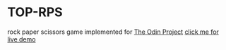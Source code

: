 # TOP-RPS
rock paper scissors game implemented for [The Odin Project](https://www.theodinproject.com)
[click me for live demo](https://kratospidey.github.io/TOP-RPS/)
